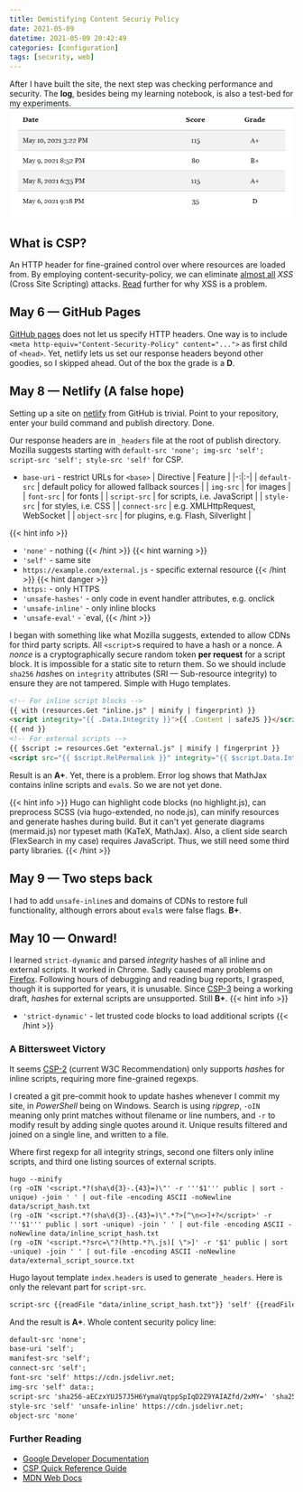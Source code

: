 ```yaml
---
title: Demistifying Content Securiy Policy
date: 2021-05-09
datetime: 2021-05-09 20:42:49 
categories: [configuration]
tags: [security, web]
---
```


After I have built the site, the next step was checking performance and security. The **log**, besides being my learning notebook, is also a test-bed for my experiments.
![[Mozilla Observatory](https://observatory.mozilla.org/analyze/c6p.netlify.app) security grades](attachments/2021-05-10-15-24-07.png)
<!--more-->
## What is CSP?
An HTTP header for fine-grained control over where resources are loaded from. By employing content-security-policy, we can eliminate [almost all](https://csp.withgoogle.com/docs/faq.html#caveats) *XSS* (Cross Site Scripting) attacks. [Read](https://csp.withgoogle.com/docs/why-csp.html) further for why XSS is a problem.

## May 6 — GitHub Pages
[GitHub pages](https://pages.github.com/) does not let us specify HTTP headers. One way is to include `<meta http-equiv="Content-Security-Policy" content="...">` as first child of `<head>`. Yet, netlify lets us set our response headers beyond other goodies, so I skipped ahead.  Out of the box the grade is a **D**.
## May 8 — Netlify (A false hope)
Setting up a site on [netlify](https://www.netlify.com/) from GitHub is trivial. Point to your repository, enter your build command and publish directory. Done.

Our response headers are in `_headers` file at the root of publish directory. Mozilla suggests starting with `default-src 'none'; img-src 'self'; script-src 'self'; style-src 'self'` for CSP.

* `base-uri` - restrict URLs for `<base>`
| Directive | Feature |
|-:|:-|
| `default-src` | default policy for allowed fallback sources |
| `img-src` | for images |
| `font-src` | for fonts |
| `script-src` | for scripts, i.e. JavaScript |
| `style-src` | for styles, i.e. CSS |
| `connect-src` | e.g. XMLHttpRequest, WebSocket |
| `object-src` | for plugins, e.g. Flash, Silverlight |

{{< hint info >}}
* `'none'` - nothing
{{< /hint >}}
{{< hint warning >}}
* `'self'` - same site
* `https://example.com/external.js` - specific external resource
{{< /hint >}}
{{< hint danger >}}
* `https:` - only HTTPS
* `'unsafe-hashes'` - only code in event handler attributes, e.g. onclick
* `'unsafe-inline'` - only inline blocks
* `'unsafe-eval'` - `eval, 
{{< /hint >}}

I began with something like what Mozilla suggests, extended to allow CDNs for third party scripts. All `<script>`s required to have a hash or a nonce. A *nonce* is a cryptographically secure random token **per request** for a script block. It is impossible for a static site to return them. So we should include `sha256` *hash*es on `integrity` attributes (SRI — Sub-resource integrity) to ensure they are not tampered. Simple with Hugo templates.  
```html
<!-- For inline script blocks -->
{{ with (resources.Get "inline.js" | minify | fingerprint) }}
<script integrity="{{ .Data.Integrity }}">{{ .Content | safeJS }}</script>
{{ end }}
<!-- For external scripts -->
{{ $script := resources.Get "external.js" | minify | fingerprint }}
<script src="{{ $script.RelPermalink }}" integrity="{{ $script.Data.Integrity }}"></script>
```
Result is an **A+**. Yet, there is a problem. Error log shows that MathJax contains inline scripts and `eval`s. So we are not yet done.

{{< hint info >}}
Hugo can highlight code blocks (no highlight.js), can preprocess SCSS (via hugo-extended, no node.js), can minify resources and generate hashes during build. But it can't yet generate diagrams (mermaid.js) nor typeset math (KaTeX, MathJax). Also, a client side search (FlexSearch in my case) requires JavaScript. Thus, we still need some third party libraries. 
{{< /hint >}}

<!--
### Bonus point
Though irrelevant to CSP, important for security, for your external links...
There are some discussions for `rel` attribute for `<base>` tag for page wide rules.
```html
<a target="_blank" rel="nofollow noopener noreferrer">
```
-->

## May 9 — Two steps back 
I had to add `unsafe-inline`s and domains of CDNs to restore full functionality, although errors about `eval`s were false flags. **B+**.

## May 10 — Onward!
I learned `strict-dynamic` and parsed *integrity* hashes of all inline and external scripts. It worked in Chrome. Sadly caused many problems on [Firefox](https://bugzilla.mozilla.org/show_bug.cgi?id=1409200 "Bugzilla"). Following hours of debugging and reading bug reports, I grasped, though it is supported for years, it is unusable. Since [CSP-3](https://www.w3.org/TR/CSP3/) being a working draft, *hash*es for external scripts are unsupported. Still **B+**.
{{< hint info >}}
  * `'strict-dynamic'` - let trusted code blocks to load additional scripts
{{< /hint >}}

### A Bittersweet Victory
It seems [CSP-2](https://www.w3.org/TR/CSP2/) (current W3C Recommendation) only supports *hash*es for inline scripts, requiring more fine-grained regexps.  

I created a git pre-commit hook to update hashes whenever I commit my site, in *PowerShell* being on Windows. Search is using *ripgrep*, `-oIN` meaning only print matches without filename or line numbers, and `-r` to modify result by adding single quotes around it. Unique results filtered and joined on a single line, and written to a file. 

Where first regexp for all integrity strings, second one filters only inline scripts, and third one listing sources of external scripts.
```posh
hugo --minify
(rg -oIN '<script.*?(sha\d{3}-.{43}=)\"' -r '''$1''' public | sort -unique) -join ' ' | out-file -encoding ASCII -noNewline data/script_hash.txt 
(rg -oIN '<script.*?(sha\d{3}-.{43}=)\".*?>[^\n<>]+?</script>' -r '''$1''' public | sort -unique) -join ' ' | out-file -encoding ASCII -noNewline data/inline_script_hash.txt 
(rg -oIN '<script.*?src=\"?(http.*?\.js)[ \">]' -r '$1' public | sort -unique) -join ' ' | out-file -encoding ASCII -noNewline data/external_script_source.txt
```

Hugo layout template `index.headers` is used to generate `_headers`. Here is only the relevant part for `script-src`.
```html {.wrap}
script-src {{readFile "data/inline_script_hash.txt"}} 'self' {{readFile "data/external_script_source.txt"}};
```
And the result is **A+**. Whole content security policy line:
```html
default-src 'none';
base-uri 'self';
manifest-src 'self';
connect-src 'self';
font-src 'self' https://cdn.jsdelivr.net; 
img-src 'self' data:;
script-src 'sha256-aECzxYUJ57J5H6YymaVqtppSpIqD2Z9YAIAZfd/2xMY=' 'sha256-MktN23nRzohmT1JNxPQ0B9CzVW6psOCbvJ20j9YxAxA=' 'sha256-OBZ1TAxtlr9xf3a+8VMnoX0v39PPCWCsN6DfNkKio/I=' 'self' https://cdn.jsdelivr.net/npm/mathjax@3.1.4/es5/tex-mml-chtml.js https://cdn.jsdelivr.net/npm/mermaid@8.9.3/dist/mermaid.min.js;
style-src 'self' 'unsafe-inline' https://cdn.jsdelivr.net;
object-src 'none'
```
### Further Reading
* [Google Developer Documentation](https://developers.google.com/web/fundamentals/security/csp)
* [CSP Quick Reference Guide](https://content-security-policy.com/)
* [MDN Web Docs](https://developer.mozilla.org/en-US/docs/Web/HTTP/CSP)